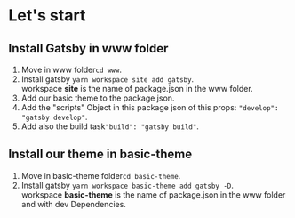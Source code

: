 # Let's start

## Install Gatsby in www folder
<ol>
<li>Move in www folder<code>cd www</code>.</li>
<li>Install gatsby <code>yarn workspace site add gatsby</code>.</li>
workspace <b>site</b> is the name of package.json in the www folder.
<li>Add our basic theme to the package json.</li>
<li>Add the "scripts" Object in this package json of this props: 
<code>"develop": "gatsby develop"</code>.</li>
<li>Add also the build task<code>"build": "gatsby build"</code>.</li>
</ol>

## Install our theme in basic-theme
<ol>
<li>Move in basic-theme folder<code>cd basic-theme</code>.</li>
<li>Install gatsby <code>yarn workspace basic-theme add gatsby -D</code>.</li>
workspace <b>basic-theme</b> is the name of package.json in the www folder and with dev Dependencies.
</ol>